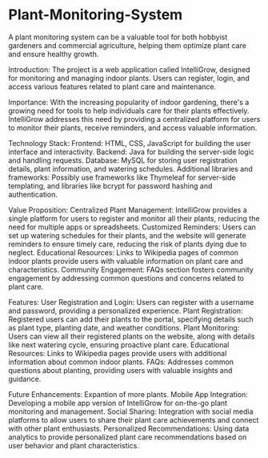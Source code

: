 # Plant-Monitoring-System
A plant monitoring system can be a valuable tool for both hobbyist gardeners and commercial agriculture, helping them optimize plant care and ensure healthy growth. 

Introduction:
The project is a web application called IntelliGrow, designed for monitoring and managing indoor plants.
Users can register, login, and access various features related to plant care and maintenance.

Importance:
With the increasing popularity of indoor gardening, there's a growing need for tools to help individuals care for their plants effectively.
IntelliGrow addresses this need by providing a centralized platform for users to monitor their plants, receive reminders, and access valuable information.

Technology Stack:
Frontend: HTML, CSS, JavaScript for building the user interface and interactivity.
Backend: Java for building the server-side logic and handling requests.
Database: MySQL for storing user registration details, plant information, and watering schedules.
Additional libraries and frameworks: Possibly use frameworks like Thymeleaf for server-side templating, and libraries like bcrypt for password hashing and authentication.

Value Proposition:
Centralized Plant Management: IntelliGrow provides a single platform for users to register and monitor all their plants, reducing the need for multiple apps or spreadsheets.
Customized Reminders: Users can set up watering schedules for their plants, and the website will generate reminders to ensure timely care, reducing the risk of plants dying due to neglect.
Educational Resources: Links to Wikipedia pages of common indoor plants provide users with valuable information on plant care and characteristics.
Community Engagement: FAQs section fosters community engagement by addressing common questions and concerns related to plant care.

Features:
User Registration and Login: Users can register with a username and password, providing a personalized experience.
Plant Registration: Registered users can add their plants to the portal, specifying details such as plant type, planting date, and weather conditions.
Plant Monitoring: Users can view all their registered plants on the website, along with details like next watering cycle, ensuring proactive plant care.
Educational Resources: Links to Wikipedia pages provide users with additional information about common indoor plants.
FAQs: Addresses common questions about planting, providing users with valuable insights and guidance.

Future Enhancements:
Expantion of more plants.
Mobile App Integration: Developing a mobile app version of IntelliGrow for on-the-go plant monitoring and management.
Social Sharing: Integration with social media platforms to allow users to share their plant care achievements and connect with other plant enthusiasts.
Personalized Recommendations: Using data analytics to provide personalized plant care recommendations based on user behavior and plant characteristics.
